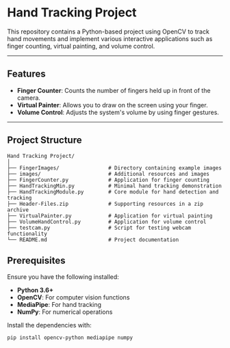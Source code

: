 # Hand Tracking Project

This repository contains a Python-based project using OpenCV to track hand movements and implement various interactive applications such as finger counting, virtual painting, and volume control.

---

## Features
- **Finger Counter**: Counts the number of fingers held up in front of the camera.
- **Virtual Painter**: Allows you to draw on the screen using your finger.
- **Volume Control**: Adjusts the system's volume by using finger gestures.

---

## Project Structure

```plaintext
Hand Tracking Project/
│
├── FingerImages/                # Directory containing example images
├── images/                      # Additional resources and images
├── FingerCounter.py             # Application for finger counting
├── HandTrackingMin.py           # Minimal hand tracking demonstration
├── HandTrackingModule.py        # Core module for hand detection and tracking
├── Header-Files.zip             # Supporting resources in a zip archive
├── VirtualPainter.py            # Application for virtual painting
├── VolumeHandControl.py         # Application for volume control
├── testcam.py                   # Script for testing webcam functionality
└── README.md                    # Project documentation
```
## Prerequisites

Ensure you have the following installed:

- **Python 3.6+**
- **OpenCV**: For computer vision functions
- **MediaPipe**: For hand tracking
- **NumPy**: For numerical operations

Install the dependencies with:
```bash
pip install opencv-python mediapipe numpy
